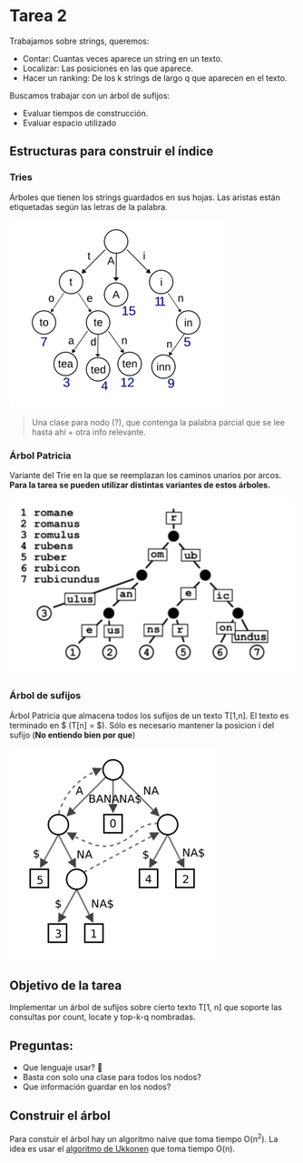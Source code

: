 # Tarea 2

Trabajamos sobre strings, queremos:
- Contar: Cuantas veces aparece un string en un texto.
- Localizar: Las posiciones en las que aparece.
- Hacer un ranking: De los k strings de largo q que aparecen en el texto.

Buscamos trabajar con un árbol de sufijos:
- Evaluar tiempos de construcción.
- Evaluar espacio utilizado

## Estructuras para construir el índice
### Tries
Árboles que tienen los strings guardados en sus hojas. Las aristas están etiquetadas según las letras de la palabra.

![](img/trie.png)

> Una clase para nodo (?), que contenga la palabra parcial que se lee hasta ahí + otra info relevante.  

### Árbol Patricia
Variante del Trie en la que se reemplazan los caminos unarios por arcos. **Para la tarea se pueden utilizar distintas variantes de estos árboles.**

![](img/patricia.png)

### Árbol de sufijos
Árbol Patricia que almacena todos los sufijos de un texto T[1,n]. El texto es terminado en $ (T[n] = $). Sólo es necesario mantener la posicion i del sufijo (**No entiendo bien por que**) 

![](img/arbol_sufijos.png)

## Objetivo de la tarea
Implementar un árbol de sufijos sobre cierto texto T[1, n] que soporte las consultas por count, locate y top-k-q nombradas.

## Preguntas:
- Que lenguaje usar? 🤣
- Basta con solo una clase para todos los nodos?
- Que información guardar en los nodos?

## Construir el árbol
Para constuir el árbol hay un algoritmo naive que toma tiempo O(n<sup>2</sup>). La idea es usar el [algoritmo de Ukkonen](https://stackoverflow.com/a/9513423) que toma tiempo O(n).